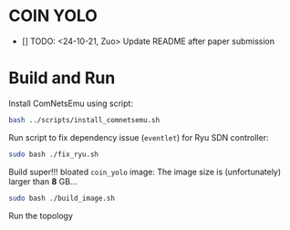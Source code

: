 # COIN YOLO

- [] TODO:  <24-10-21, Zuo> Update README after paper submission

# Build and Run

Install ComNetsEmu using script:

```bash
bash ../scripts/install_comnetsemu.sh
```

Run script to fix dependency issue (`eventlet`) for Ryu SDN controller:

```bash
sudo bash ./fix_ryu.sh
```

Build super!!! bloated `coin_yolo` image:
The image size is (unfortunately) larger than **8** GB...
```bash
sudo bash ./build_image.sh
```

Run the topology

